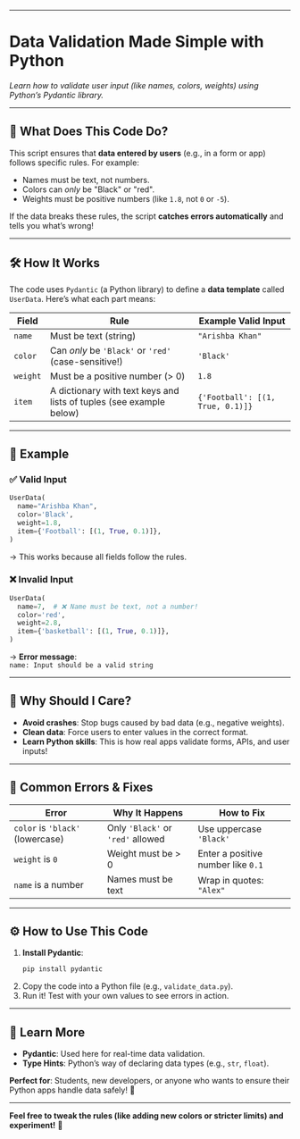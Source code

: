 
---

#  **Data Validation Made Simple with Python**  
*Learn how to validate user input (like names, colors, weights) using Python’s Pydantic library.*

---

## 🚀 **What Does This Code Do?**  
This script ensures that **data entered by users** (e.g., in a form or app) follows specific rules. For example:  
- Names must be text, not numbers.  
- Colors can *only* be "Black" or "red".  
- Weights must be positive numbers (like `1.8`, not `0` or `-5`).  

If the data breaks these rules, the script **catches errors automatically** and tells you what’s wrong!

---

## 🛠️ **How It Works**  
The code uses `Pydantic` (a Python library) to define a **data template** called `UserData`. Here’s what each part means:  

| Field    | Rule                                                                 | Example Valid Input         |  
|----------|----------------------------------------------------------------------|------------------------------|  
| `name`   | Must be text (string)                                               | `"Arishba Khan"`             |  
| `color`  | Can *only* be `'Black'` or `'red'` (case-sensitive!)                | `'Black'`                    |  
| `weight` | Must be a positive number (> 0)                                     | `1.8`                        |  
| `item`   | A dictionary with text keys and lists of tuples (see example below) | `{'Football': [(1, True, 0.1)]}` |  

---

## 📝 **Example**  
### ✅ **Valid Input**  
```python  
UserData(  
  name="Arishba Khan",  
  color='Black',  
  weight=1.8,  
  item={'Football': [(1, True, 0.1)]},  
)  
```  
→ This works because all fields follow the rules.  

### ❌ **Invalid Input**  
```python  
UserData(  
  name=7,  # ❌ Name must be text, not a number!  
  color='red',  
  weight=2.8,  
  item={'basketball': [(1, True, 0.1)]},  
)  
```  
→ **Error message**:  
`name: Input should be a valid string`  

---

## 🤔 **Why Should I Care?**  
- **Avoid crashes**: Stop bugs caused by bad data (e.g., negative weights).  
- **Clean data**: Force users to enter values in the correct format.  
- **Learn Python skills**: This is how real apps validate forms, APIs, and user inputs!  

---

## 🛑 **Common Errors & Fixes**  
| Error                          | Why It Happens                     | How to Fix                          |  
|--------------------------------|------------------------------------|-------------------------------------|  
| `color` is `'black'` (lowercase) | Only `'Black'` or `'red'` allowed  | Use uppercase `'Black'`            |  
| `weight` is `0`                | Weight must be > 0                | Enter a positive number like `0.1` |  
| `name` is a number             | Names must be text                | Wrap in quotes: `"Alex"`           |  

---

## ⚙️ **How to Use This Code**  
1. **Install Pydantic**:  
   ```bash  
   pip install pydantic  
   ```  
2. Copy the code into a Python file (e.g., `validate_data.py`).  
3. Run it! Test with your own values to see errors in action.  

---

## 🧠 **Learn More**  
- **Pydantic**: Used here for real-time data validation.  
- **Type Hints**: Python’s way of declaring data types (e.g., `str`, `float`).  

**Perfect for**: Students, new developers, or anyone who wants to ensure their Python apps handle data safely! 🌟  

--- 

**Feel free to tweak the rules (like adding new colors or stricter limits) and experiment!** 🚀
